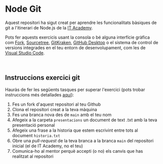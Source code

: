 # Node Git

Aquest repositori ha sigut creat per aprendre les funcionalitats bàsiques de git a l'itinerari de Node.js de la [IT Academy](https://www.barcelonactiva.cat/es/itacademy).

Pots fer aquests exercicis usant la consola o bé alguna interfície gràfica com [Fork](https://git-fork.com/), [Sourcetree](https://www.sourcetreeapp.com/), [GitKraken](https://www.gitkraken.com/), [GitHub Desktop](https://desktop.github.com/) o el sistema de control de versions integrades en el teu entorn de desenvolupament, com les de [Visual Studio Code](https://code.visualstudio.com/).

<br>

## Instruccions exercici git

Hauràs de fer les següents tasques per superar l'exercici (pots trobar instruccions més detallades [aquí](https://www.freecodecamp.org/espanol/news/como-hacer-tu-primer-pull-request-en-github/)):

1. Fes un fork d'aquest repositori al teu Github
2. Clona el repositori creat a la teva màquina
3. Fes una branca nova des de `main` amb el teu nom
4. Afegeix a la carpeta `presentacions` un document de text .txt amb la teva presentació personal
5. Afegeix una frase a la historia que estem escrivint entre tots al document `historia.txt`
6. Obre una _pull-request_ de la teva branca a la branca `main` del repositori inicial (el de IT Academy, no el teu)
7. Comunica-ho al mentor perquè accepti (o no) els canvis que has realitzat al repositori